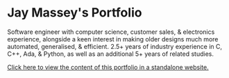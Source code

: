 ﻿# Jay Massey's Portfolio
Software engineer with computer science, customer sales, & electronics experience, alongside a keen interest in making older designs much more automated, generalised, & efficient. 2.5+ years of industry experience in C, C++, Ada, & Python, as well as an additional 5+ years of related studies.

<a href="https://jaymassey98.github.io/portfolio">Click here to view the content of this portfolio in a standalone website.</a>
